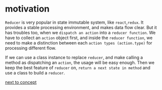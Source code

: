 # motivation

`Reducer` is very popular in state immutable system, like `react`,`redux`. It provides a stable processing environment, and makes data flow clear. But it has troubles too, when we `dispatch an action` into a `reducer function`. We have to collect an `action` object first, and inside the `reducer function`, we need to make a distinction between each `action types (action.type)` for processing different flow.

If we can use a class instance to replace `reducer`, and make calling a method as dispatching an `action`, the usage will be easy enough. Then we keep the best feature of `reducer` on, `return a next state in method` and use a class to build a `reducer`. 

[next to concept](https://github.com/filefoxper/agent-reducer/blob/master/documents/en/introduction/concept.md)
